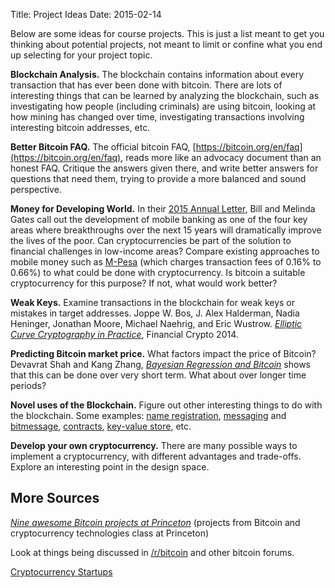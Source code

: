 Title: Project Ideas
Date: 2015-02-14

Below are some ideas for course projects.  This is just a list meant to
get you thinking about potential projects, not meant to limit or confine
what you end up selecting for your project topic.


**Blockchain Analysis.** The blockchain contains information about every
  transaction that has ever been done with bitcoin.  There are lots of
  interesting things that can be learned by analyzing the blockchain,
  such as investigating how people (including criminals) are using
  bitcoin, looking at how mining has changed over time, investigating
  transactions involving interesting bitcoin addresses, etc.

**Better Bitcoin FAQ.** The official bitcoin FAQ,
  [https://bitcoin.org/en/faq](https://bitcoin.org/en/faq), reads more
  like an advocacy document than an honest FAQ.  Critique the answers
  given there, and write better answers for questions that need them,
  trying to provide a more balanced and sound perspective.

**Money for Developing World.** In their [2015 Annual
  Letter](http://www.gatesnotes.com/2015-annual-letter?page=3&lang=en),
  Bill and Melinda Gates call out the development of mobile banking as
  one of the four key areas where breakthroughs over the next 15 years
  will dramatically improve the lives of the poor.  Can cryptocurrencies
  be part of the solution to financial challenges in low-income areas?
  Compare existing approaches to mobile money such as
  [M-Pesa](http://en.wikipedia.org/wiki/M-Pesa) (which charges
  transaction fees of 0.16% to 0.66%) to what could be done with
  cryptocurrency.  Is bitcoin a suitable cryptocurrency for this
  purpose?  If not, what would work better?  

**Weak Keys.** Examine transactions in the blockchain for weak keys or
  mistakes in target addresses.  Joppe W. Bos, J. Alex Halderman, Nadia
  Heninger, Jonathan Moore, Michael Naehrig, and Eric Wustrow.
  [_Elliptic Curve Cryptography in
  Practice_](https://eprint.iacr.org/2013/734.pdf), Financial Crypto
  2014.

**Predicting Bitcoin market price.** What factors impact the price of
Bitcoin?  Devavrat Shah and Kang Zhang, [_Bayesian Regression and
Bitcoin_](http://arxiv-web3.library.cornell.edu/pdf/1410.1231v1.pdf)
shows that this can be done over very short term.  What about over
longer time periods?

**Novel uses of the Blockchain.** Figure out other interesting things to
  do with the blockchain.  Some examples: [name
  registration](http://namecoin.info/),
  [messaging](https://github.com/barisser/bitcrypt) and
  [bitmessage](https://bitmessage.org/wiki/Main_Page), [contracts](https://codius.org/), 
  [key-value store](http://blog.onename.com/blockstore-bitcoin/), etc.

**Develop your own cryptocurrency.** There are many possible ways to
  implement a cryptocurrency, with different advantages and trade-offs.
  Explore an interesting point in the design space.

## More Sources

[_Nine awesome Bitcoin projects at
Princeton_](https://freedom-to-tinker.com/blog/randomwalker/nine-awesome-bitcoin-projects-at-princeton/)
(projects from Bitcoin and cryptocurrency technologies class at
Princeton)

Look at things being discussed in
[/r/bitcoin](http://www.reddit.com/r/bitcoin) and other bitcoin forums.  

[Cryptocurrency Startups](https://angel.co/cryptocurrency-2)
